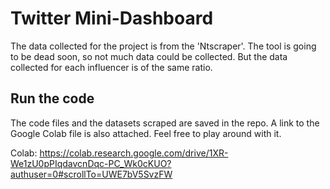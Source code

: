 
# Twitter Mini-Dashboard 

The data collected for the project is from the 'Ntscraper'. The tool is going to be dead soon, so not much data could be collected. But the data collected for each influencer is of the same ratio.


## Run the code

The code files and the datasets scraped are saved in the repo.
A link to the Google Colab file is also attached. Feel free to play around with it.

Colab:  https://colab.research.google.com/drive/1XR-We1zU0pPIqdavcnDqc-PC_Wk0cKUO?authuser=0#scrollTo=UWE7bV5SvzFW

